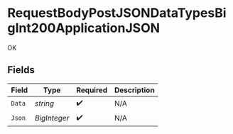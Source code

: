 # RequestBodyPostJSONDataTypesBigInt200ApplicationJSON

OK


## Fields

| Field              | Type               | Required           | Description        |
| ------------------ | ------------------ | ------------------ | ------------------ |
| `Data`             | *string*           | :heavy_check_mark: | N/A                |
| `Json`             | *BigInteger*       | :heavy_check_mark: | N/A                |